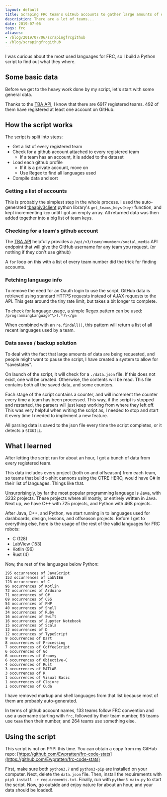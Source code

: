 ```yaml
---
layout: default
title: Scraping FRC team's GitHub accounts to gather large amounts of data
description: There are a lot of teams...
date: 2019-07-06
tags: frc
aliases:
- /blog/2019/07/06/scrapingfrcgithub
- /blog/scrapingfrcgithub
---
```


I was curious about the most used languages for FRC, so I build a Python script to find out what they where. 

## Some basic data
Before we get to the heavy work done by my script, let's start with some general data.

Thanks to the [TBA API](https://www.thebluealliance.com/apidocs/v3), I know that there are 6917 registered teams. 492 of them have registered at least one account on GitHub.

## How the script works
The script is split into steps:
 - Get a list of every registered team
 - Check for a github account attached to every registered team
   - If a team has an account, it is added to the dataset
 - Load each github profile
   - If it is a private account, move on
   - Use Regex to find all languages used
 - Compile data and sort

### Getting a list of accounts
This is probably the simplest step in the whole process. I used the auto-generated [tbaapiv3client](https://github.com/TBA-API/tba-api-client-python) python library's `get_teams_keys(key)` function, and kept incrementing `key` until I got an empty array. All returned data was then added together into a big list of team keys.

### Checking for a team's github account
The [TBA API](https://www.thebluealliance.com/apidocs/v3) helpfully provides a `/api/v3/team/<number>/social_media` API endpoint that will give the GitHub username for any team you request. (or nothing if they don't use github)

A `for` loop on this with a list of every team number did the trick for finding accounts.

### Fetching language info
To remove the need for an Oauth login to use the script, GitHub data is retrieved using standard HTTPS requests instead of AJAX requests to the API. This gets around the tiny rate limit, but takes a bit longer to complete. 

To check for language usage, a simple Regex pattern can be used: `/programmingLanguage"\>(.*)\</gm`

When combined with an `re.findall()`, this pattern will return a list of all recent languages used by a team.


### Data saves / backup solution
To deal with the fact that large amounts of data are being requested, and people might want to pause the script, I have created a system to allow for "savestates".

On launch of the script, it will check for a `./data.json` file. If this does not exist, one will be created. Otherwise, the contents will be read. This file contains both all the saved data, and some counters. 

Each stage of the script contains a counter, and will increment the counter every time a team has been processed. This way, if the script is stopped and restarted, the parsers will just keep working from where they left off. This was very helpful when writing the script as, I needed to stop and start it every time I needed to implement a new feature.

All parsing data is saved to the json file every time the script completes, or it detects a `SIGKILL`.

## What I learned
After letting the script run for about an hour, I got a bunch of data from every registered team.

This data includes every project (both on and offseason) from each team, so teams that build t-shirt cannons using the CTRE HERO, would have C# in their list of languages. Things like that.

Unsurprisingly, by far the most popular programming language is Java, with 3232 projects. These projects where all mostly, or entirely written in Java. Next up, we have C++ with 725 projects, and Python with 468 projects. 

After Java, C++, and Python, we start running in to languages used for dashboards, design, lessons, and offseason projects. Before I get to everything else, here is the usage of the rest of the valid languages for FRC robots:
 - C (128)
 - LabView (153)
 - Kotlin (96)
 - Rust (4)

Now, the rest of the languages below Python:
```
295 occurrences of JavaScript
153 occurrences of LabVIEW
128 occurrences of C
96 occurrences of Kotlin
72 occurrences of Arduino
71 occurrences of C#
69 occurrences of CSS
54 occurrences of PHP
40 occurrences of Shell
34 occurrences of Ruby
16 occurrences of Swift
16 occurrences of Jupyter Notebook
15 occurrences of Scala
12 occurrences of D
12 occurrences of TypeScript
9 occurrences of Dart
8 occurrences of Processing
7 occurrences of CoffeeScript
6 occurrences of Go
6 occurrences of Groovy
6 occurrences of Objective-C
4 occurrences of Rust
3 occurrences of MATLAB
3 occurrences of R
1 occurrences of Visual Basic
1 occurrences of Clojure
1 occurrences of Cuda
```

I have removed markup and shell languages from that list because most of them are probably auto-generated.

In terms of github account names, 133 teams follow FRC convention and use a username starting with `frc`, followed by their team number, 95 teams use `team` then their number, and 264 teams use something else.

## Using the script
This script is not on PYPI this time. You can obtain a copy from my GitHub repo: [https://github.com/Ewpratten/frc-code-stats](https://github.com/Ewpratten/frc-code-stats)

First, make sure both `python3.7` and `python3-pip` are installed on your computer. Next, delete the `data.json` file. Then, install the requirements with `pip3 install -r requirements.txt`. Finally, run with `python3 main.py` to start the script. Now, go outside and enjoy nature for about an hour, and your data should be loaded!.
